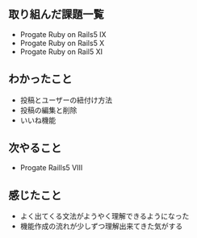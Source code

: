 
## 取り組んだ課題一覧
- Progate Ruby on Rails5 Ⅸ
- Progate Ruby on Rails5 Ⅹ
- Progate Ruby on Rail5 Ⅺ

## わかったこと
- 投稿とユーザーの紐付け方法
- 投稿の編集と削除
- いいね機能

## 次やること
- Progate Raills5 Ⅷ

## 感じたこと
- よく出てくる文法がようやく理解できるようになった
- 機能作成の流れが少しずつ理解出来てきた気がする
  